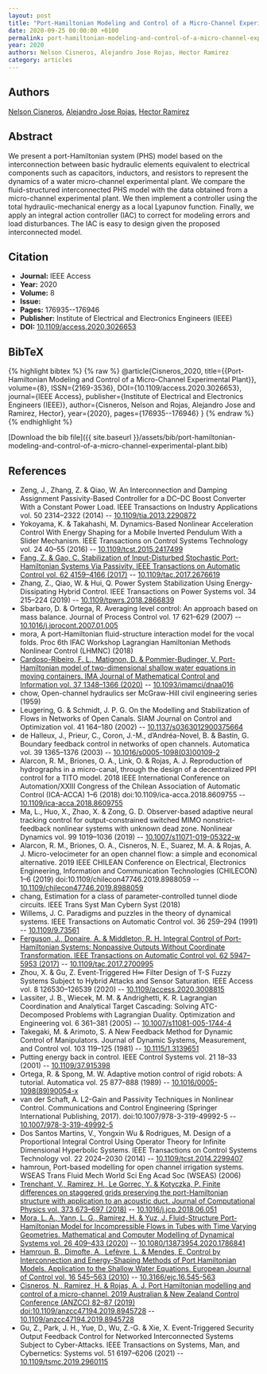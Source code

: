 ```yaml
---
layout: post
title: "Port-Hamiltonian Modeling and Control of a Micro-Channel Experimental Plant"
date: 2020-09-25 00:00:00 +0100
permalink: port-hamiltonian-modeling-and-control-of-a-micro-channel-experimental-plant
year: 2020
authors: Nelson Cisneros, Alejandro Jose Rojas, Hector Ramirez
category: articles
---
```

 
## Authors
[Nelson Cisneros](authors/nelson-cisneros), [Alejandro Jose Rojas](authors/alejandro-jose-rojas), [Hector Ramirez](authors/hector-ramirez)
 
## Abstract
We present a port-Hamiltonian system (PHS) model based on the interconnection between basic hydraulic elements equivalent to electrical components such as capacitors, inductors, and resistors to represent the dynamics of a water micro-channel experimental plant. We compare the fluid-structured interconnected PHS model with the data obtained from a micro-channel experimental plant. We then implement a controller using the total hydraulic-mechanical energy as a local Lyapunov function. Finally, we apply an integral action controller (IAC) to correct for modeling errors and load disturbances. The IAC is easy to design given the proposed interconnected model.
 
## Citation
- **Journal:** IEEE Access
- **Year:** 2020
- **Volume:** 8
- **Issue:** 
- **Pages:** 176935--176946
- **Publisher:** Institute of Electrical and Electronics Engineers (IEEE)
- **DOI:** [10.1109/access.2020.3026653](https://doi.org/10.1109/access.2020.3026653)
 
## BibTeX
{% highlight bibtex %}
{% raw %}
@article{Cisneros_2020,
  title={{Port-Hamiltonian Modeling and Control of a Micro-Channel Experimental Plant}},
  volume={8},
  ISSN={2169-3536},
  DOI={10.1109/access.2020.3026653},
  journal={IEEE Access},
  publisher={Institute of Electrical and Electronics Engineers (IEEE)},
  author={Cisneros, Nelson and Rojas, Alejandro Jose and Ramirez, Hector},
  year={2020},
  pages={176935--176946}
}
{% endraw %}
{% endhighlight %}
 
[Download the bib file]({{ site.baseurl }}/assets/bib/port-hamiltonian-modeling-and-control-of-a-micro-channel-experimental-plant.bib)
 
## References
- Zeng, J., Zhang, Z. & Qiao, W. An Interconnection and Damping Assignment Passivity-Based Controller for a DC–DC Boost Converter With a Constant Power Load. IEEE Transactions on Industry Applications vol. 50 2314–2322 (2014) -- [10.1109/tia.2013.2290872](https://doi.org/10.1109/tia.2013.2290872)
- Yokoyama, K. & Takahashi, M. Dynamics-Based Nonlinear Acceleration Control With Energy Shaping for a Mobile Inverted Pendulum With a Slider Mechanism. IEEE Transactions on Control Systems Technology vol. 24 40–55 (2016) -- [10.1109/tcst.2015.2417499](https://doi.org/10.1109/tcst.2015.2417499)
- [Fang, Z. & Gao, C. Stabilization of Input-Disturbed Stochastic Port-Hamiltonian Systems Via Passivity. IEEE Transactions on Automatic Control vol. 62 4159–4166 (2017)](stabilization-of-input-disturbed-stochastic-port-hamiltonian-systems-via-passivity) -- [10.1109/tac.2017.2676619](https://doi.org/10.1109/tac.2017.2676619)
- Zhang, Z., Qiao, W. & Hui, Q. Power System Stabilization Using Energy-Dissipating Hybrid Control. IEEE Transactions on Power Systems vol. 34 215–224 (2019) -- [10.1109/tpwrs.2018.2866839](https://doi.org/10.1109/tpwrs.2018.2866839)
- Sbarbaro, D. & Ortega, R. Averaging level control: An approach based on mass balance. Journal of Process Control vol. 17 621–629 (2007) -- [10.1016/j.jprocont.2007.01.005](https://doi.org/10.1016/j.jprocont.2007.01.005)
- mora, A port-Hamiltonian fluid-structure interaction model for the vocal folds. Proc 6th IFAC Workshop Lagrangian Hamiltonian Methods Nonlinear Control (LHMNC) (2018)
- [Cardoso-Ribeiro, F. L., Matignon, D. & Pommier-Budinger, V. Port-Hamiltonian model of two-dimensional shallow water equations in moving containers. IMA Journal of Mathematical Control and Information vol. 37 1348–1366 (2020)](port-hamiltonian-model-of-two-dimensional-shallow-water-equations-in-moving-containers) -- [10.1093/imamci/dnaa016](https://doi.org/10.1093/imamci/dnaa016)
- chow, Open-channel hydraulics ser McGraw-Hill civil engineering series (1959)
- Leugering, G. & Schmidt, J. P. G. On the Modelling and Stabilization of Flows in Networks of Open Canals. SIAM Journal on Control and Optimization vol. 41 164–180 (2002) -- [10.1137/s0363012900375664](https://doi.org/10.1137/s0363012900375664)
- de Halleux, J., Prieur, C., Coron, J.-M., d’Andréa-Novel, B. & Bastin, G. Boundary feedback control in networks of open channels. Automatica vol. 39 1365–1376 (2003) -- [10.1016/s0005-1098(03)00109-2](https://doi.org/10.1016/s0005-1098(03)00109-2)
- Alarcon, R. M., Briones, O. A., Link, O. & Rojas, A. J. Reproduction of hydrographs in a micro-canal, through the design of a decentralized PPI control for a TITO model. 2018 IEEE International Conference on Automation/XXIII Congress of the Chilean Association of Automatic Control (ICA-ACCA) 1–6 (2018) doi:10.1109/ica-acca.2018.8609755 -- [10.1109/ica-acca.2018.8609755](https://doi.org/10.1109/ica-acca.2018.8609755)
- Ma, L., Huo, X., Zhao, X. & Zong, G. D. Observer-based adaptive neural tracking control for output-constrained switched MIMO nonstrict-feedback nonlinear systems with unknown dead zone. Nonlinear Dynamics vol. 99 1019–1036 (2019) -- [10.1007/s11071-019-05322-w](https://doi.org/10.1007/s11071-019-05322-w)
- Alarcon, R. M., Briones, O. A., Cisneros, N. E., Suarez, M. A. & Rojas, A. J. Micro-velocimeter for an open channel flow: a simple and economical alternative. 2019 IEEE CHILEAN Conference on Electrical, Electronics Engineering, Information and Communication Technologies (CHILECON) 1–6 (2019) doi:10.1109/chilecon47746.2019.8988059 -- [10.1109/chilecon47746.2019.8988059](https://doi.org/10.1109/chilecon47746.2019.8988059)
- chang, Estimation for a class of parameter-controlled tunnel diode circuits. IEEE Trans Syst Man Cybern Syst (2018)
- Willems, J. C. Paradigms and puzzles in the theory of dynamical systems. IEEE Transactions on Automatic Control vol. 36 259–294 (1991) -- [10.1109/9.73561](https://doi.org/10.1109/9.73561)
- [Ferguson, J., Donaire, A. & Middleton, R. H. Integral Control of Port-Hamiltonian Systems: Nonpassive Outputs Without Coordinate Transformation. IEEE Transactions on Automatic Control vol. 62 5947–5953 (2017)](integral-control-of-port-hamiltonian-systems-nonpassive-outputs-without-coordinate-transformation) -- [10.1109/tac.2017.2700995](https://doi.org/10.1109/tac.2017.2700995)
- Zhou, X. & Gu, Z. Event-Triggered H∞ Filter Design of T-S Fuzzy Systems Subject to Hybrid Attacks and Sensor Saturation. IEEE Access vol. 8 126530–126539 (2020) -- [10.1109/access.2020.3008815](https://doi.org/10.1109/access.2020.3008815)
- Lassiter, J. B., Wiecek, M. M. & Andrighetti, K. R. Lagrangian Coordination and Analytical Target Cascading: Solving ATC-Decomposed Problems with Lagrangian Duality. Optimization and Engineering vol. 6 361–381 (2005) -- [10.1007/s11081-005-1744-4](https://doi.org/10.1007/s11081-005-1744-4)
- Takegaki, M. & Arimoto, S. A New Feedback Method for Dynamic Control of Manipulators. Journal of Dynamic Systems, Measurement, and Control vol. 103 119–125 (1981) -- [10.1115/1.3139651](https://doi.org/10.1115/1.3139651)
- Putting energy back in control. IEEE Control Systems vol. 21 18–33 (2001) -- [10.1109/37.915398](https://doi.org/10.1109/37.915398)
- Ortega, R. & Spong, M. W. Adaptive motion control of rigid robots: A tutorial. Automatica vol. 25 877–888 (1989) -- [10.1016/0005-1098(89)90054-x](https://doi.org/10.1016/0005-1098(89)90054-x)
- van der Schaft, A. L2-Gain and Passivity Techniques in Nonlinear Control. Communications and Control Engineering (Springer International Publishing, 2017). doi:10.1007/978-3-319-49992-5 -- [10.1007/978-3-319-49992-5](https://doi.org/10.1007/978-3-319-49992-5)
- Dos Santos Martins, V., Yongxin Wu & Rodrigues, M. Design of a Proportional Integral Control Using Operator Theory for Infinite Dimensional Hyperbolic Systems. IEEE Transactions on Control Systems Technology vol. 22 2024–2030 (2014) -- [10.1109/tcst.2014.2299407](https://doi.org/10.1109/tcst.2014.2299407)
- hamroun, Port-based modelling for open channel irrigation systems. WSEAS Trans Fluid Mech World Sci Eng Acad Soc (WSEAS) (2006)
- [Trenchant, V., Ramirez, H., Le Gorrec, Y. & Kotyczka, P. Finite differences on staggered grids preserving the port-Hamiltonian structure with application to an acoustic duct. Journal of Computational Physics vol. 373 673–697 (2018)](finite-differences-on-staggered-grids-preserving-the-port-hamiltonian-structure-with-application-to-an-acoustic-duct) -- [10.1016/j.jcp.2018.06.051](https://doi.org/10.1016/j.jcp.2018.06.051)
- [Mora, L. A., Yann, L. G., Ramirez, H. & Yuz, J. Fluid-Structure Port-Hamiltonian Model for Incompressible Flows in Tubes with Time Varying Geometries. Mathematical and Computer Modelling of Dynamical Systems vol. 26 409–433 (2020)](fluid-structure-port-hamiltonian-model-for-incompressible-flows-in-tubes-with-time-varying-geometries) -- [10.1080/13873954.2020.1786841](https://doi.org/10.1080/13873954.2020.1786841)
- [Hamroun, B., Dimofte, A., Lefèvre, L. & Mendes, E. Control by Interconnection and Energy-Shaping Methods of Port Hamiltonian Models. Application to the Shallow Water Equations. European Journal of Control vol. 16 545–563 (2010)](control-by-interconnection-and-energy-shaping-methods-of-port-hamiltonian-models-application-to-the-shallow-water-equations) -- [10.3166/ejc.16.545-563](https://doi.org/10.3166/ejc.16.545-563)
- [Cisneros, N., Ramirez, H. & Rojas, A. J. Port Hamiltonian modelling and control of a micro-channel. 2019 Australian &amp; New Zealand Control Conference (ANZCC) 82–87 (2019) doi:10.1109/anzcc47194.2019.8945728](port-hamiltonian-modelling-and-control-of-a-micro-channel) -- [10.1109/anzcc47194.2019.8945728](https://doi.org/10.1109/anzcc47194.2019.8945728)
- Gu, Z., Park, J. H., Yue, D., Wu, Z.-G. & Xie, X. Event-Triggered Security Output Feedback Control for Networked Interconnected Systems Subject to Cyber-Attacks. IEEE Transactions on Systems, Man, and Cybernetics: Systems vol. 51 6197–6206 (2021) -- [10.1109/tsmc.2019.2960115](https://doi.org/10.1109/tsmc.2019.2960115)


